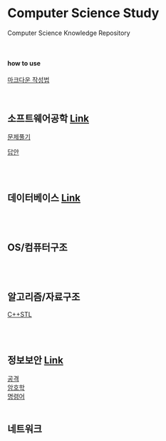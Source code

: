 # Computer Science Study
Computer Science Knowledge Repository

<br>

#### how to use

[마크다운 작성법](https://www.google.com/url?sa=t&rct=j&q=&esrc=s&source=web&cd=&ved=2ahUKEwiiyM7DkdLuAhXwyosBHTA6DU8QFjAAegQIAhAC&url=https%3A%2F%2Fgist.github.com%2Fihoneymon%2F652be052a0727ad59601&usg=AOvVaw1f7n5FGHUyM6FYPLdt4OtB)

<br>

## 소프트웨어공학 [Link](https://github.com/ChoboDeveloper/cs-study/blob/main/Software-Engineering/software-engineering.md)

[문제풀기](https://github.com/ChoboDeveloper/cs-study/blob/main/Software-Engineering/problems.md)

[답안](https://github.com/ChoboDeveloper/cs-study/blob/main/Software-Engineering/swengquiz_answer.md)

<br><br>

## 데이터베이스 [Link](https://github.com/ChoboDeveloper/cs-study/blob/main/Database/database.md)

<br><br>

## OS/컴퓨터구조

<br><br>

## 알고리즘/자료구조

[C++STL](https://github.com/ChoboDeveloper/cs-study/blob/main/Algorithm/c%2B%2Bstl.md)

<br><br>

## 정보보안 [Link](https://github.com/ChoboDeveloper/cs-study/blob/main/Security/security.md)
[공격](https://github.com/ChoboDeveloper/cs-study/blob/main/Security/security_attack.md)<br>
[암호학](https://github.com/ChoboDeveloper/cs-study/blob/main/Security/security_crypto.md)<br>
[명령어](https://github.com/ChoboDeveloper/cs-study/blob/main/Security/security_command.md)
<br><br>

## 네트워크

<br><br>

